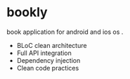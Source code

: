 # bookly

book application for android and ios os . 


- BLoC clean architecture
- Full API integration
- Dependency injection
- Clean code practices 
